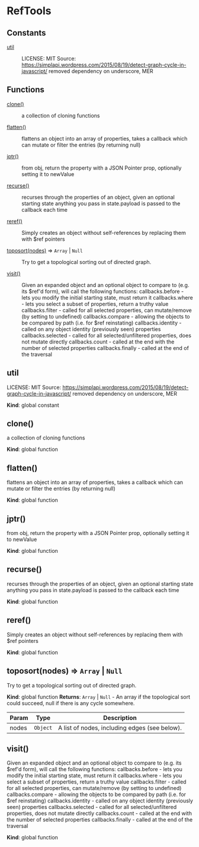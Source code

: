 # RefTools

## Constants

<dl>
<dt><a href="#util">util</a></dt>
<dd><p>LICENSE: MIT
 Source: <a href="https://simplapi.wordpress.com/2015/08/19/detect-graph-cycle-in-javascript/">https://simplapi.wordpress.com/2015/08/19/detect-graph-cycle-in-javascript/</a>
removed dependency on underscore, MER</p>
</dd>
</dl>

## Functions

<dl>
<dt><a href="#clone">clone()</a></dt>
<dd><p>a collection of cloning functions</p>
</dd>
<dt><a href="#flatten">flatten()</a></dt>
<dd><p>flattens an object into an array of properties, takes a callback
which can mutate or filter the entries (by returning null)</p>
</dd>
<dt><a href="#jptr">jptr()</a></dt>
<dd><p>from obj, return the property with a JSON Pointer prop, optionally setting it
to newValue</p>
</dd>
<dt><a href="#recurse">recurse()</a></dt>
<dd><p>recurses through the properties of an object, given an optional starting state
anything you pass in state.payload is passed to the callback each time</p>
</dd>
<dt><a href="#reref">reref()</a></dt>
<dd><p>Simply creates an object without self-references by replacing them
with $ref pointers</p>
</dd>
<dt><a href="#toposort">toposort(nodes)</a> ⇒ <code>Array</code> | <code>Null</code></dt>
<dd><p>Try to get a topological sorting out of directed graph.</p>
</dd>
<dt><a href="#visit">visit()</a></dt>
<dd><p>Given an expanded object and an optional object to compare to (e.g. its $ref&#39;d form), will call
the following functions:
callbacks.before - lets you modify the initial starting state, must return it
callbacks.where - lets you select a subset of properties, return a truthy value
callbacks.filter - called for all selected properties, can mutate/remove (by setting to undefined)
callbacks.compare - allowing the objects to be compared by path (i.e. for $ref reinstating)
callbacks.identity - called on any object identity (previously seen) properties
callbacks.selected - called for all selected/unfiltered properties, does not mutate directly
callbacks.count - called at the end with the number of selected properties
callbacks.finally - called at the end of the traversal</p>
</dd>
</dl>

<a name="util"></a>

## util
LICENSE: MIT
 Source: https://simplapi.wordpress.com/2015/08/19/detect-graph-cycle-in-javascript/
removed dependency on underscore, MER

**Kind**: global constant
<a name="clone"></a>

## clone()
a collection of cloning functions

**Kind**: global function
<a name="flatten"></a>

## flatten()
flattens an object into an array of properties, takes a callback
which can mutate or filter the entries (by returning null)

**Kind**: global function
<a name="jptr"></a>

## jptr()
from obj, return the property with a JSON Pointer prop, optionally setting it
to newValue

**Kind**: global function
<a name="recurse"></a>

## recurse()
recurses through the properties of an object, given an optional starting state
anything you pass in state.payload is passed to the callback each time

**Kind**: global function
<a name="reref"></a>

## reref()
Simply creates an object without self-references by replacing them
with $ref pointers

**Kind**: global function
<a name="toposort"></a>

## toposort(nodes) ⇒ <code>Array</code> \| <code>Null</code>
Try to get a topological sorting out of directed graph.

**Kind**: global function
**Returns**: <code>Array</code> \| <code>Null</code> - An array if the topological sort could succeed, null if there is any cycle somewhere.

| Param | Type | Description |
| --- | --- | --- |
| nodes | <code>Object</code> | A list of nodes, including edges (see below). |

<a name="visit"></a>

## visit()
Given an expanded object and an optional object to compare to (e.g. its $ref'd form), will call
the following functions:
callbacks.before - lets you modify the initial starting state, must return it
callbacks.where - lets you select a subset of properties, return a truthy value
callbacks.filter - called for all selected properties, can mutate/remove (by setting to undefined)
callbacks.compare - allowing the objects to be compared by path (i.e. for $ref reinstating)
callbacks.identity - called on any object identity (previously seen) properties
callbacks.selected - called for all selected/unfiltered properties, does not mutate directly
callbacks.count - called at the end with the number of selected properties
callbacks.finally - called at the end of the traversal

**Kind**: global function
